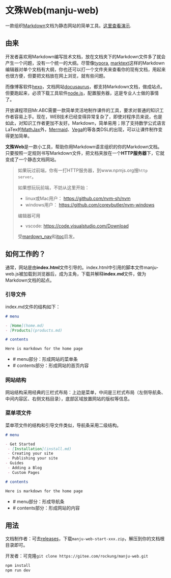 # 文殊Web(manju-web)

一款组织[Markdown](https://guides.github.com/features/mastering-markdown/)文档为静态网站的简单工具。[这里查看演示](https://rockung.gitee.io/). 

## 由来

开发者喜欢用Markdown编写技术文档，放在文档夹下的Markdown文件多了就会产生一个问题，没有一个统一的大纲。尽管像[typora](https://www.typora.io), [marktext](https://github.com/marktext/marktext)这样的Markdown编辑器对单个文档有大纲，你也还可以打一个文件夹来查看你的现有文档，用起来也很方便，但要把文档放在网上浏览，就有些问题。

而像博客软件[hexo](https://github.com/hexojs/hexo)，文档网站[docusaurus](https://github.com/facebook/docusaurus)，都支持Markdown文档，做成站点。但要跑起来，必须下载工具软件[node.js](https://nodejs.org)，配置服务器，这是专业人士做的事情了。

开放课程项目Mr.ABC需要一款简单灵活地制作课件的工具，要求对普通的知识工作者容易上手。现在，WEB技术已经变得异常复杂了，即使对程序员来说，也是如此，对知识工作者更加不友好。Markdown，简单易用；除了支持数学公式语言LaTex的[MathJax](https://www.mathjax.org)外，[Mermaid](http://mermaid-js.github.io/mermaid/)、[Vega](https://vega.github.io/vega)的等各类DSL的出现，可以让课件制作变得更加简单。

**文殊Web**是一款小工具，帮助你用Markdown语言组织的你的Markdown文档。只要按照一定规则书写Markdown文件，把文档夹放在一个**HTTP服务器**下，它就变成了一个静态文档网站。

> 如果玩过前端，你有一打HTTP服务器，到www.npmjs.org搜`http server`。
> 
> 如果想玩玩前端，不妨从这里开始：
> - linux或Mac用户： https://github.com/nvm-sh/nvm
> - windows用户： https://github.com/coreybutler/nvm-windows
> 
> 编辑器可用
> - vscode: https://code.visualstudio.com/Download
> 
> 受[mardown_nav](https://github.com/chris-peng/markdown_nav)和[itoc](https://github.com/itnik/itoc)启发。

## 如何工作的？

通常，网站是由**index.html**文件引导的。index.html中引用的脚本文件manju-web.js被加载到浏览器后，成为主角，下载并解释**index.md**文件，做为Markdown文档的起点。

### 引导文件

index.md文件的结构如下：

```md
# menu

- [Home](home.md)
- [Products](products.md)

# contents

Here is markdown for the home page
```

- \# menu部分：形成网站的菜单条
- \# contents部分：形成网站的首页内容

### 网站结构

网站结构采用经典的三栏式布局：上边是菜单，中间是三栏式布局（左侧导航条、中间内容区、右侧文档目录），底部区域放置网站的版权等信息。

### 菜单项文件

菜单项文件的结构和引导文件类似，导航条采用二级结构。

```md
# menu

- Get Started
 - [Installation](install.md)
 - Creating your site
 - Publishing your site
- Guides
 - Adding a Blog
 - Custom Pages

# contents

Here is markdown for the home page
```

- \# menu部分：形成导航条
- \# contents部分：形成网站的内容

## 用法

文档制作者：可去[releases](https://gitee.com/rockung/manju-web/releases)，下载`manju-web-start-xxx.zip`，解压到你的文档根目录即可。

开发者：可克隆`git clone https://gitee.com/rockung/manju-web.git`
```bash
npm install
npm run dev
```
